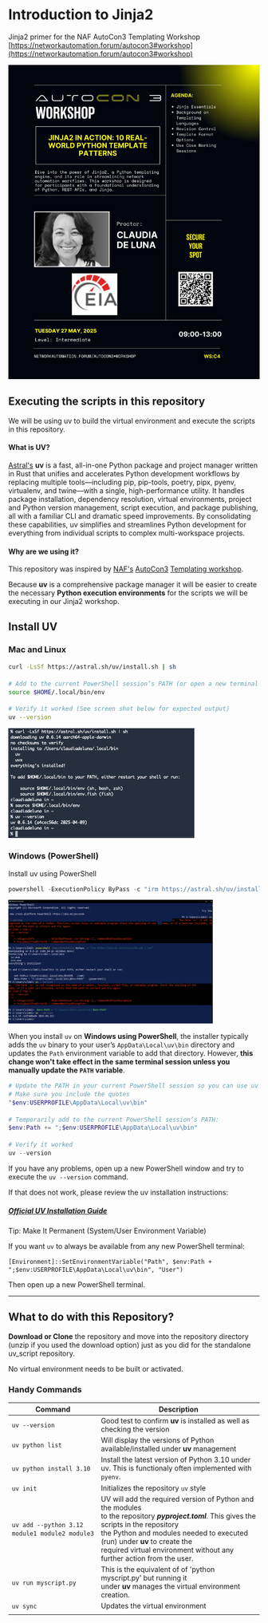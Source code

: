 # Introduction to Jinja2

Jinja2 primer for the NAF AutoCon3 Templating Workshop [https://networkautomation.forum/autocon3#workshop](https://networkautomation.forum/autocon3#workshop)

![WSC4](images/WSC4.jpg)

## Executing the scripts in this repository

We will be using uv to build the virtual environment and execute the scripts in this repository.

#### What is UV?

[Astral's](https://astral.sh/) **uv** is a fast, all-in-one Python package and project manager written in Rust that unifies and accelerates Python development workflows by replacing multiple tools—including pip, pip-tools, poetry, pipx, pyenv, virtualenv, and twine—with a single, high-performance utility. It handles package installation, dependency resolution, virtual environments, project and Python version management, script execution, and package publishing, all with a familiar CLI and dramatic speed improvements. By consolidating these capabilities, uv simplifies and streamlines Python development for everything from individual scripts to complex multi-workspace projects.

#### Why are we using it?

This repository was inspired by [NAF's](https://networkautomation.forum/) [AutoCon3](https://networkautomation.forum/autocon3) [Templating workshop](https://networkautomation.forum/autocon3#workshop).

Because **uv** is a comprehensive package manager it will be easier to create the necessary **Python execution environments** for the scripts we will be executing in our Jinja2 workshop.

## Install UV

### Mac and Linux

```bash
curl -LsSf https://astral.sh/uv/install.sh | sh

# Add to the current PowerShell session’s PATH (or open a new terminal window):
source $HOME/.local/bin/env

# Verify it worked (See screen shot below for expected output)
uv --version
```

<img src="images/macos_uv_install.png" alt="macos_uv_install" style="zoom:60%;" />

### Windows (PowerShell)

Install uv using PowerShell

``` powershell
powershell -ExecutionPolicy ByPass -c "irm https://astral.sh/uv/install.ps1 | iex"
```

<img src="images/uv_install_Capture2.png" alt="uv_install_Capture" style="zoom:40%;" />

When you install `uv` on **Windows using PowerShell**, the installer typically adds the `uv` binary to your user’s `AppData\Local\uv\bin` directory and updates the `Path` environment variable to add that directory.  However, **this change won't take effect in the same terminal session unless you manually update the `PATH` variable**.

```powershell
# Update the PATH in your current PowerShell session so you can use uv right away.
# Make sure you include the quotes
"$env:USERPROFILE\AppData\Local\uv\bin"

# Temporarily add to the current PowerShell session’s PATH:
$env:Path += ";$env:USERPROFILE\AppData\Local\uv\bin"

# Verify it worked
uv --version

```

If you have any problems, open up a new PowerShell window and try to execute the `uv --version` command.

If that does not work, please review the uv installation instructions:

##### [Official UV Installation Guide](https://docs.astral.sh/uv/getting-started/installation/)

Tip: Make It Permanent (System/User Environment Variable)

If you want `uv` to always be available from any new PowerShell terminal:

```
[Environment]::SetEnvironmentVariable("Path", $env:Path + ";$env:USERPROFILE\AppData\Local\uv\bin", "User")
```

Then open up a new PowerShell terminal.

---

## What to do with this Repository?

**Download or Clone** the repository and move into the repository directory (unzip if you used the download option) just as you did for the standalone uv_script repository.

No virtual environment needs to be built or activated.




### Handy Commands

| Command                                        | Description                                                  |
| ---------------------------------------------- | ------------------------------------------------------------ |
| `uv --version`                                 | Good test to confirm **uv** is installed as well as checking the version |
| `uv python list`                               | Will display the versions of Python available/installed under **uv** management |
| `uv python install 3.10`                       | Install the latest version of Python 3.10 under uv. This is functionaly often implemented with `pyenv`. |
| `uv init`                                      | Initializes the repository `uv` style                        |
| `uv add --python 3.12 module1 module2 module3` | UV will add the required version of Python and the modules <br />to the repository ***pyproject.toml***.  This gives the scripts in the repository  <br />the Python and modules needed to executed (run) under **uv** to create the  <br />required virtual environment without any further action from the user. |
| `uv run myscript.py`                           | This is the equivalent of of 'python myscript.py' but running it <br />under **uv** manages the virtual environment creation. |
| `uv sync `                                     | Updates the virtual environment                              |
|                                                |                                                              |
